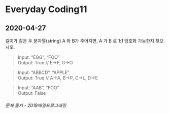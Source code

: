 Everyday Coding11
=================
2020-04-27
----------

길이가 같은 두 문자열(string) A 와 B가 주어지면, A 가 B 로 1:1 암호화 가능한지 찾으시오.

> Input: “EGG”, “FOO”  
  Output: True // E->F, G->O

> Input: “ABBCD”, “APPLE”  
  Output: True // A->A, B->P, C->L, D->E

> Input: “AAB”, “FOO”  
  Output: False

###### *문제 출처 - 2019매일프로그래밍*